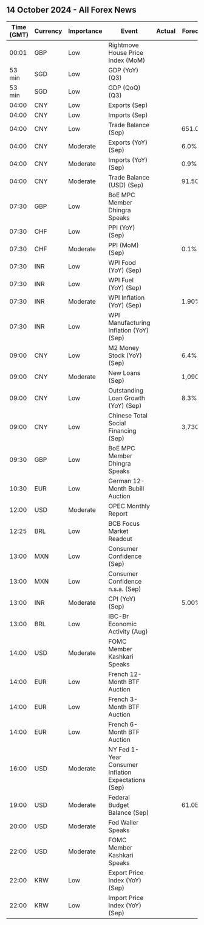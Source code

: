 ## 14 October 2024 - All Forex News

| Time (GMT) | Currency | Importance | Event | Actual | Forecast | Previous |
|------|----------|------------|-------|--------|----------|----------|
| 00:01 | GBP | Low | Rightmove House Price Index (MoM) |  |  | 0.8% |
| 53 min | SGD | Low | GDP (YoY) (Q3) |  |  | 2.9% |
| 53 min | SGD | Low | GDP (QoQ) (Q3) |  |  | 1.6% |
| 04:00 | CNY | Low | Exports (Sep) |  |  | 8.40M |
| 04:00 | CNY | Low | Imports (Sep) |  |  | 0.00M |
| 04:00 | CNY | Low | Trade Balance (Sep) |  | 651.00B | 649.34B |
| 04:00 | CNY | Moderate | Exports (YoY) (Sep) |  | 6.0% | 8.7% |
| 04:00 | CNY | Moderate | Imports (YoY) (Sep) |  | 0.9% | 0.5% |
| 04:00 | CNY | Moderate | Trade Balance (USD) (Sep) |  | 91.50B | 91.02B |
| 07:30 | GBP | Low | BoE MPC Member Dhingra Speaks |  |  |  |
| 07:30 | CHF | Low | PPI (YoY) (Sep) |  |  | -1.2% |
| 07:30 | CHF | Moderate | PPI (MoM) (Sep) |  | 0.1% | 0.2% |
| 07:30 | INR | Low | WPI Food (YoY) (Sep) |  |  | 3.11% |
| 07:30 | INR | Low | WPI Fuel (YoY) (Sep) |  |  | -0.67% |
| 07:30 | INR | Moderate | WPI Inflation (YoY) (Sep) |  | 1.90% | 1.31% |
| 07:30 | INR | Low | WPI Manufacturing Inflation (YoY) (Sep) |  |  | 1.22% |
| 09:00 | CNY | Low | M2 Money Stock (YoY) (Sep) |  | 6.4% | 6.3% |
| 09:00 | CNY | Moderate | New Loans (Sep) |  | 1,090.0B | 900.0B |
| 09:00 | CNY | Low | Outstanding Loan Growth (YoY) (Sep) |  | 8.3% | 8.5% |
| 09:00 | CNY | Low | Chinese Total Social Financing (Sep) |  | 3,730.0B | 3,030.0B |
| 09:30 | GBP | Low | BoE MPC Member Dhingra Speaks |  |  |  |
| 10:30 | EUR | Low | German 12-Month Bubill Auction |  |  | 2.668% |
| 12:00 | USD | Moderate | OPEC Monthly Report |  |  |  |
| 12:25 | BRL | Low | BCB Focus Market Readout |  |  |  |
| 13:00 | MXN | Low | Consumer Confidence (Sep) |  |  | 47.6 |
| 13:00 | MXN | Low | Consumer Confidence n.s.a. (Sep) |  |  | 47.0 |
| 13:00 | INR | Moderate | CPI (YoY) (Sep) |  | 5.00% | 3.65% |
| 13:00 | BRL | Low | IBC-Br Economic Activity (Aug) |  |  | -0.40% |
| 14:00 | USD | Moderate | FOMC Member Kashkari Speaks |  |  |  |
| 14:00 | EUR | Low | French 12-Month BTF Auction |  |  | 2.746% |
| 14:00 | EUR | Low | French 3-Month BTF Auction |  |  | 3.167% |
| 14:00 | EUR | Low | French 6-Month BTF Auction |  |  | 3.016% |
| 16:00 | USD | Moderate | NY Fed 1-Year Consumer Inflation Expectations (Sep) |  |  | 3.0% |
| 19:00 | USD | Moderate | Federal Budget Balance (Sep) |  | 61.0B | -380.0B |
| 20:00 | USD | Moderate | Fed Waller Speaks |  |  |  |
| 22:00 | USD | Moderate | FOMC Member Kashkari Speaks |  |  |  |
| 22:00 | KRW | Low | Export Price Index (YoY) (Sep) |  |  | 5.7% |
| 22:00 | KRW | Low | Import Price Index (YoY) (Sep) |  |  | 1.8% |
